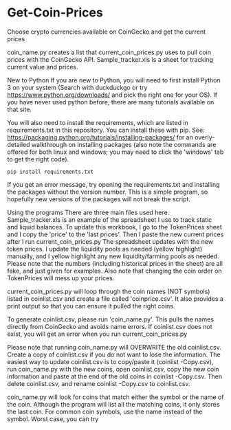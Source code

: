 # Get-Coin-Prices
Choose crypto currencies available on CoinGecko and get the current prices


coin_name.py creates a list that current_coin_prices.py uses to pull coin prices with the CoinGecko API. Sample_tracker.xls is a sheet for tracking current value and prices.

New to Python
If you are new to Python, you will need to first install Python 3 on your system (Search with duckduckgo or try https://www.python.org/downloads/ and pick the right one for your OS). If you have never used python before, there are many tutorials available on that site.

You will also need to install the requirements, which are listed in requirements.txt in this repository. You can install these with pip. See: https://packaging.python.org/tutorials/installing-packages/ for an overly-detailed walkthrough on installing packages (also note the commands are offered for both linux and windows; you may need to click the 'windows' tab to get the right code).

	pip install requirements.txt

If you get an error message, try opening the requirements.txt and installing the packages without the version number. This is a simple program, so hopefully new versions of the packages will not break the script.


Using the programs
There are three main files used here. Sample_tracker.xls is an example of the spreadsheet I use to track static and liquid balances. To update this workbook, I go to the TokenPrices sheet and I copy the 'price' to the 'last prices'. Then I paste the new current prices after I run current_coin_prices.py The spreadsheet updates with the new token prices. I update the liquidity pools as needed (yellow highlight) manually, and I yellow highlight any new liquidity/farming pools as needed. Please note that the numbers (including historical prices in the sheet) are all fake, and just given for examples. Also note that changing the coin order on TokenPrices will mess up your prices.

current_coin_prices.py will loop through the coin names (NOT symbols) listed in coinlist.csv and create a file called 'coinprice.csv'. It also provides a print output so that you can ensure it pulled the right coins. 

To generate coinlist.csv, please run 'coin_name.py'. This pulls the names directly from CoinGecko and avoids name errors. If coinlist.csv does not exist, you will get an error when you run current_coin_prices.py 

Please note that running coin_name.py will OVERWRITE the old coinlist.csv. Create a copy of coinlist.csv if you do not want to lose the information. The easiest way to update coinlist.csv is to copy/paste it (coinlist -Copy.csv), run coin_name.py with the new coins, open coinlist.csv, copy the new coin information and paste at the end of the old coins in coinlist -Copy.csv. Then delete coinlist.csv, and rename coinlist -Copy.csv to coinlist.csv.

coin_name.py will look for coins that match either the symbol or the name of the coin. Although the program will list all the matching coins, it only stores the last coin. For common coin symbols, use the name instead of the symbol. Worst case, you can try 
